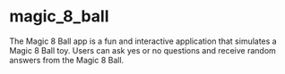 # magic_8_ball

The Magic 8 Ball app is a fun and interactive application that simulates a Magic 8 Ball toy. Users can ask yes or no questions and receive random answers from the Magic 8 Ball.


